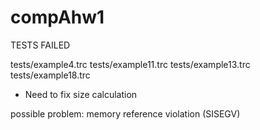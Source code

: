 # compAhw1

 TESTS FAILED

tests/example4.trc
tests/example11.trc
tests/example13.trc
tests/example18.trc

+ Need to fix size calculation

possible problem: memory reference violation (SISEGV)
